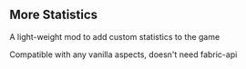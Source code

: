 More Statistics
-----------

A light-weight mod to add custom statistics to the game

Compatible with any vanilla aspects, doesn't need fabric-api
